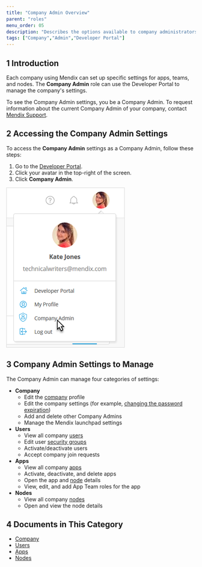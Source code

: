 ```yaml
---
title: "Company Admin Overview"
parent: "roles"
menu_order: 05
description: "Describes the options available to company administrators in a Mendix app."
tags: ["Company","Admin","Developer Portal"]
---
```


## 1 Introduction

Each company using Mendix can set up specific settings for apps, teams, and nodes. The **Company Admin** role can use the Developer Portal to manage the company's settings.

To see the Company Admin settings, you be a Company Admin. To request information about the current Company Admin of your company, contact [Mendix Support](https://support.mendix.com/hc/en-us).

## 2 Accessing the Company Admin Settings

To access the **Company Admin** settings as a Company Admin, follow these steps:

1. Go to the [Developer Portal](http://home.mendix.com).
2. Click your avatar in the top-right of the screen.
3. Click **Company Admin**.

![](attachments/companyadmin/company-admin.png)

## 3 Company Admin Settings to Manage

The Company Admin can manage four categories of settings:

* **Company**
  * Edit the [company](company) profile
  * Edit the company settings (for example, [changing the password expiration](/howto/password-expiration))
  * Add and delete other Company Admins
  * Manage the Mendix launchpad settings
* **Users**
  * View all company [users](users)
  * Edit user [security groups](users#security-groups)
  * Activate/deactivate users
  * Accept company join requests
* **Apps**
  * View all company [apps](apps)
  * Activate, deactivate, and delete apps
  * Open the app and [node](node) details
  * View, edit, and add App Team roles for the app
* **Nodes**
  * View all company [nodes](node)
  * Open and view the node details

## 4 Documents in This Category

* [Company](company)
* [Users](users)
* [Apps](apps)
* [Nodes](nodes)
